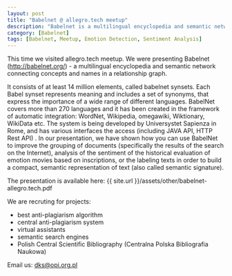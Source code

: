 ```yaml
---
layout: post
title: "Babelnet @ allegro.tech meetup"
description: "Babelnet is a multilingual encyclopedia and semantic network connecting concepts and names in a relationship graph. "
category: [Babelnet]
tags: [Babelnet, Meetup, Emotion Detection, Sentiment Analysis]
---
```


This time we visited allegro.tech meetup. We were presenting Babelnet (http://babelnet.org/) - a multilingual encyclopedia and semantic network connecting concepts and names in a relationship graph. 

<!--more-->

It consists of at least 14 million elements, called babelnet synsets. Each Babel synset represents meaning and includes a set of synonyms, that express the importance of a wide range of different languages. BabelNet covers more than 270 languages and it has been created in the framework of automatic integration: WordNet, Wikipedia, omegawiki, Wiktionary, WikiData etc. The system is being developed by Universystet Sapienza in Rome, and has various interfaces the access (including JAVA API, HTTP Rest API) . In our presentation, we have shown how you can use BabelNet to improve the grouping of documents (specifically the results of the search on the Internet), analysis of the sentiment of the historical evaluation of emotion movies based on inscriptions, or the labeling texts in order to build a compact, semantic representation of text (also called semantic signature). 

The presentation is available here: {{ site.url }}/assets/other/babelnet-allegro.tech.pdf

We are recruting for projects:
- best anti-plagiarism algorithm
- central anti-plagiarism system
- virtual assistants
- semantic search engines
- Polish Central Scientific Bibliography (Centralna Polska Bibliografia Naukowa)

Email us: dks@opi.org.pl
